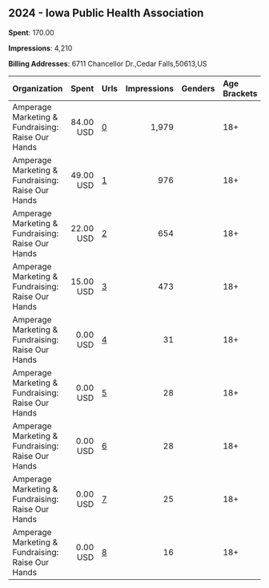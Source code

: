 ## 2024 - Iowa Public Health Association 
**Spent**: 170.00

**Impressions**: 4,210

**Billing Addresses**: 6711 Chancellor Dr.,Cedar Falls,50613,US

|Organization|Spent|Urls|Impressions|Genders|Age Brackets|Country Codes|
|:---|---:|:---|---:|:---|:---|:---|
|Amperage Marketing & Fundraising: Raise Our Hands|84.00 USD|[0](https://www.snap.com/political-ads/asset/d49aa343d1ea28eb8cc0295949f1132cffcbdf06c12546cf9f175d01465e328e?mediaType=jpg)|1,979||18+|united states|
|Amperage Marketing & Fundraising: Raise Our Hands|49.00 USD|[1](https://www.snap.com/political-ads/asset/95476206e53020628e96eb83fcf181073256780b60e6841a674511d7a53fd6e3?mediaType=jpg)|976||18+|united states|
|Amperage Marketing & Fundraising: Raise Our Hands|22.00 USD|[2](https://www.snap.com/political-ads/asset/6c2d934efef745e08502a2f1f9905a6cef355127b2a750743001a0fe993d00fe?mediaType=jpg)|654||18+|united states|
|Amperage Marketing & Fundraising: Raise Our Hands|15.00 USD|[3](https://www.snap.com/political-ads/asset/1d32e7baa959fcf4962e216e94699d4f0986ef79365bed6664cf1bd0099c0219?mediaType=jpg)|473||18+|united states|
|Amperage Marketing & Fundraising: Raise Our Hands|0.00 USD|[4](https://www.snap.com/political-ads/asset/d797ae312e0a486618b794950df758dafb41ca02ce75884964cf6a2d78c45737?mediaType=jpg)|31||18+|united states|
|Amperage Marketing & Fundraising: Raise Our Hands|0.00 USD|[5](https://www.snap.com/political-ads/asset/cc32a8b215b0e809574b6e87dda1aa12c2f9e9ad5267028deafdd2454c02fcf5?mediaType=jpg)|28||18+|united states|
|Amperage Marketing & Fundraising: Raise Our Hands|0.00 USD|[6](https://www.snap.com/political-ads/asset/d94801bab58ae67c65fbbc678478b12613b6c2af09921f3c910baba752ecc6de?mediaType=jpg)|28||18+|united states|
|Amperage Marketing & Fundraising: Raise Our Hands|0.00 USD|[7](https://www.snap.com/political-ads/asset/11018e64b720f2bfefafd5cf559302324d0cecd45232cf62fd9750ac359781ea?mediaType=jpg)|25||18+|united states|
|Amperage Marketing & Fundraising: Raise Our Hands|0.00 USD|[8](https://www.snap.com/political-ads/asset/412f5cc6b7e0c6963a1bbd29e8fef429340d2fdd003b64ecb5e164131a86f5d1?mediaType=jpg)|16||18+|united states|
